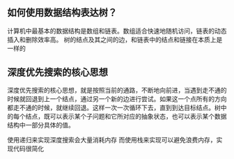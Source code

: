 #

## 如何使用数据结构表达树？
计算机中最基本的数据结构是数组和链表。数组适合快速地随机访问，链表的动态插入和删除效率高。
树的结点及其之间的边，和链表中的结点和链接在本质上是一样的


## 深度优先搜索的核心思想
深度优先搜索的核心思想，就是按照当前的通路，不断地向前进，当遇到走不通的时候就回退到上一个结点，通过另一个新的边进行尝试。如果这一个点所有的方向都走不通的时候，就继续回退。这样一次一次循环下去，直到到达目标结点。树中的每个结点，既可以表示某个子问题和它所对应的抽象状态，也可以表示某个数据结构中一部分具体的值。

使用递归来实现深度搜索会大量消耗内存
而使用栈来实现可以避免浪费内存，实现代码很简化